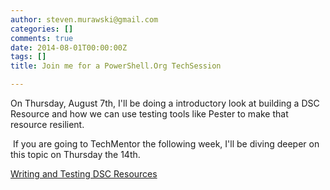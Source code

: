 ```yaml
---
author: steven.murawski@gmail.com
categories: []
comments: true
date: 2014-08-01T00:00:00Z
tags: []
title: Join me for a PowerShell.Org TechSession

---
```


On Thursday, August 7th, I'll be doing a introductory look at building a DSC Resource and how we can use testing tools like Pester to make that resource resilient.


&nbsp;If you are going to TechMentor the following week, I'll be diving deeper on this topic on Thursday the 14th.


[Writing and Testing DSC Resources](http://powershell.org/wp/event/techsession-writing-and-testing-dsc-resources/)


 


